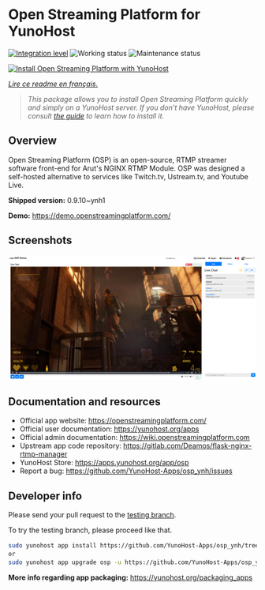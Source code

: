 <!--
N.B.: This README was automatically generated by https://github.com/YunoHost/apps/tree/master/tools/README-generator
It shall NOT be edited by hand.
-->

# Open Streaming Platform for YunoHost

[![Integration level](https://dash.yunohost.org/integration/osp.svg)](https://dash.yunohost.org/appci/app/osp) ![Working status](https://ci-apps.yunohost.org/ci/badges/osp.status.svg) ![Maintenance status](https://ci-apps.yunohost.org/ci/badges/osp.maintain.svg)

[![Install Open Streaming Platform with YunoHost](https://install-app.yunohost.org/install-with-yunohost.svg)](https://install-app.yunohost.org/?app=osp)

*[Lire ce readme en français.](./README_fr.md)*

> *This package allows you to install Open Streaming Platform quickly and simply on a YunoHost server.
If you don't have YunoHost, please consult [the guide](https://yunohost.org/#/install) to learn how to install it.*

## Overview

Open Streaming Platform (OSP) is an open-source, RTMP streamer software front-end for Arut's NGINX RTMP Module.
OSP was designed a self-hosted alternative to services like Twitch.tv, Ustream.tv, and Youtube Live.

**Shipped version:** 0.9.10~ynh1

**Demo:** https://demo.openstreamingplatform.com/

## Screenshots

![Screenshot of Open Streaming Platform](./doc/screenshots/screenshot.png)

## Documentation and resources

* Official app website: <https://openstreamingplatform.com/>
* Official user documentation: <https://yunohost.org/apps>
* Official admin documentation: <https://wiki.openstreamingplatform.com>
* Upstream app code repository: <https://gitlab.com/Deamos/flask-nginx-rtmp-manager>
* YunoHost Store: <https://apps.yunohost.org/app/osp>
* Report a bug: <https://github.com/YunoHost-Apps/osp_ynh/issues>

## Developer info

Please send your pull request to the [testing branch](https://github.com/YunoHost-Apps/osp_ynh/tree/testing).

To try the testing branch, please proceed like that.

``` bash
sudo yunohost app install https://github.com/YunoHost-Apps/osp_ynh/tree/testing --debug
or
sudo yunohost app upgrade osp -u https://github.com/YunoHost-Apps/osp_ynh/tree/testing --debug
```

**More info regarding app packaging:** <https://yunohost.org/packaging_apps>
